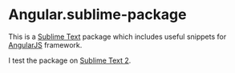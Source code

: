 Angular.sublime-package
=======================

This is a [Sublime Text] package which includes useful snippets for [AngularJS] framework.

I test the package on [Sublime Text 2].

[Sublime Text]:http://www.sublimetext.com/
[Sublime Text 2]:http://www.sublimetext.com/2
[AngularJS]:http://angularjs.org/